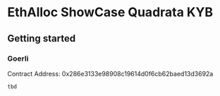 # EthAlloc ShowCase Quadrata KYB


## Getting started
### Goerli
Contract Address: 0x286e3133e98908c19614d0f6cb62baed13d3692a

```
tbd
```